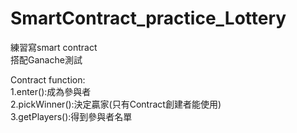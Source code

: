 # SmartContract_practice_Lottery
練習寫smart contract
<br>
搭配Ganache測試

Contract function:
<br>
1.enter():成為參與者
<br>
2.pickWinner():決定贏家(只有Contract創建者能使用)
<br>
3.getPlayers():得到參與者名單

